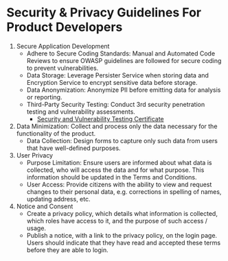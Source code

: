 # Security & Privacy Guidelines For Product Developers

1. Secure Application Development
   * Adhere to Secure Coding Standards: Manual and Automated Code Reviews to ensure OWASP guidelines are followed for secure coding to prevent vulnerabilities.
   * Data Storage: Leverage Persister Service when storing data and Encryption Service to encrypt sensitive data before storage.&#x20;
   * Data Anonymization: Anonymize PII before emitting data for analysis or reporting.
   * Third-Party Security Testing: Conduct 3rd security penetration testing and vulnerability assessments.
     * [Security and Vulnerability Testing Certificate](https://drive.google.com/file/d/1ziQPSTuKVoJ8bq7JfqeKU6Prmg2fuNRc/view)
2. Data Minimization: Collect and process only the data necessary for the functionality of the product.
   * Data Collection: Design forms to capture only such data from users that have well-defined purposes.
3. User Privacy
   * Purpose Limitation: Ensure users are informed about what data is collected, who will access the data and for what purpose. This information should be updated in the Terms and Conditions.
   * User Access: Provide citizens with the ability to view and request changes to their personal data, e.g. corrections in spelling of names, updating address, etc.
4. Notice and Consent
   * Create a privacy policy, which details what information is collected, which roles have access to it, and the purpose of such access / usage.
   * Publish a notice, with a link to the privacy policy, on the login page. Users should indicate that they have read and accepted these terms before they are able to login.&#x20;
